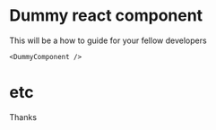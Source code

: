 # Dummy react component

This will be a how to guide for your fellow developers

```
<DummyComponent />
```

# etc

Thanks
